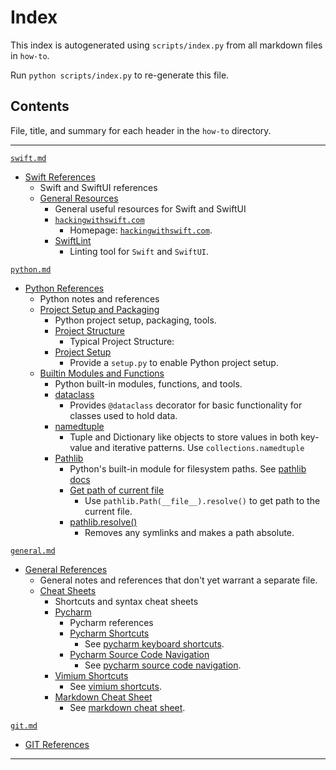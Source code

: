 # Index

This index is autogenerated using `scripts/index.py` from all markdown files in `how-to`.

Run `python scripts/index.py` to re-generate this file.

## Contents
File, title, and summary for each header in the `how-to` directory.
___


[`swift.md`](how-to/swift.md)
- [Swift References](how-to/swift.md#Swift-References)
    - Swift and SwiftUI references
    - [General Resources](how-to/swift.md#General-Resources)
        - General useful resources for Swift and SwiftUI
        - [`hackingwithswift.com`](how-to/swift.md#`hackingwithswift.com`)
            - Homepage: [`hackingwithswift.com`](https://www.hackingwithswift.com/).
        - [SwiftLint](how-to/swift.md#SwiftLint)
            - Linting tool for `Swift` and `SwiftUI`.

[`python.md`](how-to/python.md)
- [Python References](how-to/python.md#Python-References)
    - Python notes and references
    - [Project Setup and Packaging](how-to/python.md#Project-Setup-and-Packaging)
        - Python project setup, packaging, tools.
        - [Project Structure](how-to/python.md#Project-Structure)
            - Typical Project Structure:
        - [Project Setup](how-to/python.md#Project-Setup)
            - Provide a `setup.py` to enable Python project setup.
    - [Builtin Modules and Functions](how-to/python.md#Builtin-Modules-and-Functions)
        - Python built-in modules, functions, and tools.
        - [dataclass](how-to/python.md#dataclass)
            - Provides `@dataclass` decorator for basic functionality for classes used to hold data.
        - [namedtuple](how-to/python.md#namedtuple)
            - Tuple and Dictionary like objects to store values in both key-value and iterative patterns. Use `collections.namedtuple`
        - [Pathlib](how-to/python.md#Pathlib)
            - Python's built-in module for filesystem paths. See [pathlib docs](https://docs.python.org/3/library/pathlib.html)
            - [Get path of current file](how-to/python.md#Get-path-of-current-file)
                - Use `pathlib.Path(__file__).resolve()` to get path to the current file.
            - [pathlib.resolve()](how-to/python.md#pathlib.resolve())
                - Removes any symlinks and makes a path absolute.

[`general.md`](how-to/general.md)
- [General References](how-to/general.md#General-References)
    - General notes and references that don't yet warrant a separate file.
    - [Cheat Sheets](how-to/general.md#Cheat-Sheets)
        - Shortcuts and syntax cheat sheets
        - [Pycharm](how-to/general.md#Pycharm)
            - Pycharm references
            - [Pycharm Shortcuts](how-to/general.md#Pycharm-Shortcuts)
                - See [pycharm keyboard shortcuts](https://www.jetbrains.com/help/pycharm/mastering-keyboard-shortcuts.html).
            - [Pycharm Source Code Navigation](how-to/general.md#Pycharm-Source-Code-Navigation)
                - See [pycharm source code navigation](https://www.jetbrains.com/help/pycharm/navigating-through-the-source-code.html).
        - [Vimium Shortcuts](how-to/general.md#Vimium-Shortcuts)
            - See [vimium shortcuts](https://github.com/philc/vimium/blob/master/README.md).
        - [Markdown Cheat Sheet](how-to/general.md#Markdown-Cheat-Sheet)
            - See [markdown cheat sheet](https://www.markdownguide.org/cheat-sheet/).

[`git.md`](how-to/git.md)
- [GIT References](how-to/git.md#GIT-References)
___
